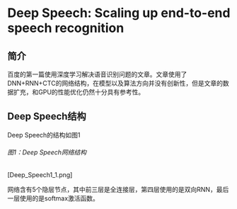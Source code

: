# Deep Speech: Scaling up end-to-end speech recognition

## 简介

百度的第一篇使用深度学习解决语音识别问题的文章。文章使用了DNN+RNN+CTC的网络结构，在模型以及算法方向并没有创新性，但是文章的数据扩充，和GPU的性能优化仍然十分具有参考性。

## Deep Speech结构

Deep Speech的结构如图1

###### 图1：Deep Speech网络结构

\[Deep\_Speech1\_1.png\]

网络含有5个隐层节点，其中前三层是全连接层，第四层使用的是双向RNN，最后一层使用的是softmax激活函数。

